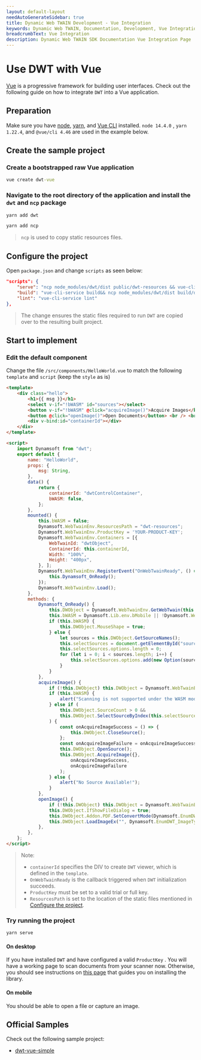 ```yaml
---
layout: default-layout
needAutoGenerateSidebar: true
title: Dynamic Web TWAIN Development - Vue Integration
keywords: Dynamic Web TWAIN, Documentation, Development, Vue Integration
breadcrumbText: Vue Integration
description: Dynamic Web TWAIN SDK Documentation Vue Integration Page
---
```


# Use DWT with Vue

[Vue](https://vuejs.org/) is a progressive framework for building user interfaces. Check out the following guide on how to integrate `DWT` into a Vue application.

## Preparation

Make sure you have [node](https://nodejs.org/), [yarn](https://yarnpkg.com/cli/install), and [Vue CLI](https://cli.vuejs.org/) installed. `node 14.4.0` , `yarn 1.22.4`, and `@vue/cli 4.46` are used in the example below.

## Create the sample project

### Create a bootstrapped raw Vue application

``` cmd
vue create dwt-vue
```

### Navigate to the root directory of the application and install the `dwt` and `ncp` package

``` cmd
yarn add dwt
```

``` cmd
yarn add ncp
```

> `ncp` is used to copy static resources files.

## Configure the project

Open `package.json` and change `scripts` as seen below:

``` json
"scripts": {
    "serve": "ncp node_modules/dwt/dist public/dwt-resources && vue-cli-service serve",
    "build": "vue-cli-service build&& ncp node_modules/dwt/dist build/dwt-resources",
    "lint": "vue-cli-service lint"
},
```

> The change ensures the static files required to run `DWT` are copied over to the resulting built project.

## Start to implement

### Edit the default component

Change the file `/src/components/HelloWorld.vue` to match the following `template` and `script` (keep the `style` as is)

``` html
<template>
    <div class="hello">
        <h1>{{ msg }}</h1>
        <select v-if="!bWASM" id="sources"></select>
        <button v-if="!bWASM" @click="acquireImage()">Acquire Images</button>
        <button @click="openImage()">Open Documents</button> <br /> <br />
        <div v-bind:id="containerId"></div>
    </div>
</template>

<script>
    import Dynamsoft from "dwt";
    export default {
        name: "HelloWorld",
        props: {
            msg: String,
        },
        data() {
            return {
                containerId: "dwtControlContainer",
                bWASM: false,
            };
        },
        mounted() {
            this.bWASM = false;
            Dynamsoft.WebTwainEnv.ResourcesPath = "dwt-resources";
            Dynamsoft.WebTwainEnv.ProductKey = 'YOUR-PRODUCT-KEY';
            Dynamsoft.WebTwainEnv.Containers = [{
                WebTwainId: "dwtObject",
                ContainerId: this.containerId,
                Width: "100%",
                Height: "400px",
            }, ];
            Dynamsoft.WebTwainEnv.RegisterEvent("OnWebTwainReady", () => {
                this.Dynamsoft_OnReady();
            });
            Dynamsoft.WebTwainEnv.Load();
        },
        methods: {
            Dynamsoft_OnReady() {
                this.DWObject = Dynamsoft.WebTwainEnv.GetWebTwain(this.containerId);
                this.bWASM = Dynamsoft.Lib.env.bMobile || !Dynamsoft.WebTwainEnv.UseLocalService;
                if (this.bWASM) {
                    this.DWObject.MouseShape = true;
                } else {
                    let sources = this.DWObject.GetSourceNames();
                    this.selectSources = document.getElementById("sources");
                    this.selectSources.options.length = 0;
                    for (let i = 0; i < sources.length; i++) {
                        this.selectSources.options.add(new Option(sources[i], i.toString()));
                    }
                }
            },
            acquireImage() {
                if (!this.DWObject) this.DWObject = Dynamsoft.WebTwainEnv.GetWebTwain();
                if (this.bWASM) {
                    alert("Scanning is not supported under the WASM mode!");
                } else if (
                    this.DWObject.SourceCount > 0 &&
                    this.DWObject.SelectSourceByIndex(this.selectSources.selectedIndex)
                ) {
                    const onAcquireImageSuccess = () => {
                        this.DWObject.CloseSource();
                    };
                    const onAcquireImageFailure = onAcquireImageSuccess;
                    this.DWObject.OpenSource();
                    this.DWObject.AcquireImage({},
                        onAcquireImageSuccess,
                        onAcquireImageFailure
                    );
                } else {
                    alert("No Source Available!");
                }
            },
            openImage() {
                if (!this.DWObject) this.DWObject = Dynamsoft.WebTwainEnv.GetWebTwain();
                this.DWObject.IfShowFileDialog = true;
                this.DWObject.Addon.PDF.SetConvertMode(Dynamsoft.EnumDWT_ConvertMode.CM_RENDERALL);
                this.DWObject.LoadImageEx("", Dynamsoft.EnumDWT_ImageType.IT_ALL, () => {}, () => {});
            },
        },
    };
</script>
```

> Note:
> * `containerId` specifies the DIV to create `DWT` viewer, which is defined in the `template`.
> * `OnWebTwainReady` is the callback triggered when `DWT` initialization succeeds.
> * `ProductKey` must be set to a valid trial or full key.
> * `ResourcesPath` is set to the location of the static files mentioned in [Configure the project](#configure-the-project).

### Try running the project

``` cmd
yarn serve
```

#### On desktop

If you have installed `DWT` and have configured a valid `ProductKey` . You will have a working page to scan documents from your scanner now. Otherwise, you should see instructions on [this page]({{site.indepth}}features/initialize.html#installation-of-the-dynamsoft-service) that guides you on installing the library.

#### On mobile

You should be able to open a file or capture an image.

## Official Samples

Check out the following sample project:

* [dwt-vue-simple](https://github.com/dynamsoft-dwt/dwt-vue-simple)

<!--* [dwt-vue-advanced](https://github.com/dynamsoft-dwt/dwt-vue-advanced)-->
